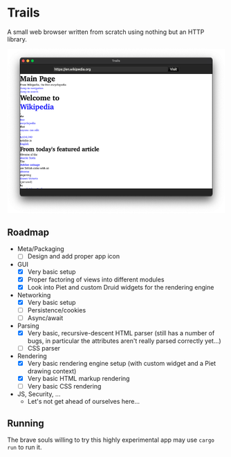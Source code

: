 # Trails

A small web browser written from scratch using nothing but an HTTP library.

<img width="912" alt="Screenshot" src="screenshots/app.png">

## Roadmap

- Meta/Packaging
    - [ ] Design and add proper app icon
- GUI
    - [x] Very basic setup
    - [x] Proper factoring of views into different modules
    - [x] Look into Piet and custom Druid widgets for the rendering engine
- Networking
    - [x] Very basic setup
    - [ ] Persistence/cookies
    - [ ] Async/await
- Parsing
    - [x] Very basic, recursive-descent HTML parser (still has a number of bugs, in particular the attributes aren't really parsed correctly yet...)
    - [ ] CSS parser
- Rendering
    - [x] Very basic rendering engine setup (with custom widget and a Piet drawing context)
    - [x] Very basic HTML markup rendering
    - [ ] Very basic CSS rendering
- JS, Security, ...
    - Let's not get ahead of ourselves here...

## Running

The brave souls willing to try this highly experimental app may use `cargo run` to run it.
